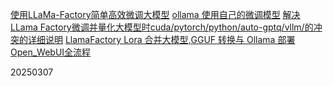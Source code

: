 [使用LLaMa-Factory简单高效微调大模型](https://zhuanlan.zhihu.com/p/689333581)
[ollama 使用自己的微调模型](https://blog.csdn.net/spiderwower/article/details/138755776)
[解决LLama Factory微调并量化大模型时cuda/pytorch/python/auto-gptq/vllm/的冲突的详细说明](https://www.5bei.cn/detailed-instructions-for-resolving-conflicts-betw.html)
[LlamaFactory Lora 合并大模型,GGUF 转换与 Ollama 部署Open_WebUI全流程](https://blog.csdn.net/weixin_42745482/article/details/145323102)


20250307